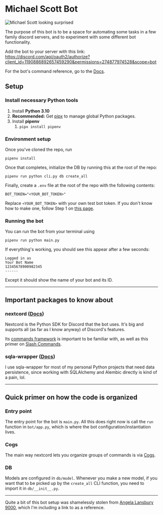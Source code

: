 # Michael Scott Bot

![Michael Scott looking surprised](https://media.giphy.com/media/tlGD7PDy1w8fK/giphy.gif)

The purpose of this bot is to be a space for automating some tasks in a few family discord servers, and to experiment with some different bot functionality.

Add the bot to your server with this link: https://discord.com/api/oauth2/authorize?client_id=1190886892657459290&permissions=274877974528&scope=bot

For the bot's command reference, go to the [Docs](./docs/).

## Setup

### Install necessary Python tools

1. Install **Python 3.10**
2. **Recommended:** Get [pipx](https://pypa.github.io/pipx/) to manage global Python packages.
3. Install **pipenv**
   1. `pipx install pipenv`

### Environment setup

Once you've cloned the repo, run

```shell
pipenv install
```

Once that completes, initialize the DB by running this at the root of the repo:

```shell
pipenv run python cli.py db create_all
```

Finally, create a `.env` file at the root of the repo with the following contents:

```shell
BOT_TOKEN="<YOUR_BOT_TOKEN>"
```

Replace `<YOUR_BOT_TOKEN>` with your own test bot token. If you don't know how
to make one, follow Step 1 on [this page](https://discord.com/developers/docs/getting-started#step-1-creating-an-app).

### Running the bot

You can run the bot from your terminal using

```shell
pipenv run python main.py
```

If everything's working, you should see this appear after a few seconds:

```shell
Logged in as
Your Bot Name
12345678900982345
------
```

Except it should show the name of your bot and its ID.

---

## Important packages to know about

### nextcord ([Docs](https://docs.nextcord.dev/en/stable/index.html))

Nextcord is the Python SDK for Discord that the bot uses. It's big and supports
all (as far as I know anyway) of Discord's features.

Its [commands framework](https://docs.nextcord.dev/en/stable/ext/commands/index.html) is
important to be familiar with, as well as this primer on [Slash Commands](https://docs.nextcord.dev/en/stable/interactions.html).

### sqla-wrapper ([Docs](https://sqla-wrapper.scaletti.dev/))

I use sqla-wrapper for most of my personal Python projects that need data persistence,
since working with SQLAlchemy and Alembic directly is kind of a pain, lol.

---

## Quick primer on how the code is organized

### Entry point

The entry point for the bot is `main.py`. All this does right now is call the `run`
function in `bot/app.py`, which is where the bot configuration/instantiation
lives.

### Cogs

The main way nextcord lets you organize groups of commands is via [Cogs](https://docs.nextcord.dev/en/stable/ext/commands/cogs.html).

### DB

Models are configured in `db/model`. Whenever you make a new model, if you want
that to be picked up by the `create_all` CLI function, you need to import it in
`db/__init__.py`.

---

Quite a bit of this bot setup was shamelessly stolen from [Angela Lansbury 9000](https://github.com/calebdinsmore/angela-lansbury-9000), which I'm including a link to as a reference.
